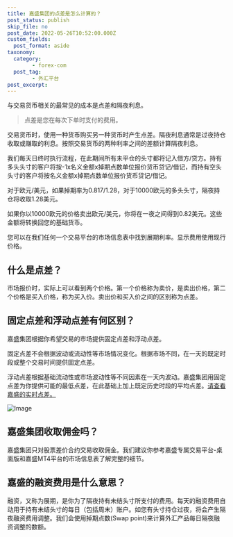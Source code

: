 ```yaml
---
title: 嘉盛集团的点差是怎么计算的？
post_status: publish
skip_file: no
post_date: 2022-05-26T10:52:00.000Z
custom_fields: 
  post_format: aside
taxonomy:
  category:
        - forex-com
  post_tag:
        - 外汇平台
post_excerpt: 
---
```

与交易货币相关的最常见的成本是点差和隔夜利息。

> 点差是您在每次下单时支付的费用。

交易货币时，使用一种货币购买另一种货币时产生点差。隔夜利息通常是过夜持仓收取或赚取的利息。按照交易货币的两种利率之间的差额计算隔夜利息。

我们每天日终时执行流程，在此期间所有未平仓的头寸都将记入借方/贷方。持有多头头寸的客户将按-1x名义金额x掉期点数单位报价货币贷记/借记，而持有空头头寸的客户将按名义金额x掉期点数单位报价货币贷记/借记。

对于欧元/美元，如果掉期率为0.817/1.28，对于10000欧元的多头头寸，隔夜持仓将收取1.28美元。

如果你以10000欧元的价格卖出欧元/美元，你将在一夜之间得到0.82美元。这些金额将转换回您的基础货币。

您可以在我们任何一个交易平台的市场信息表中找到展期利率。显示费用使用现行价格。

## 什么是点差？

市场报价时，实际上可以看到两个价格。第一个价格称为卖价，是卖出价格，第二个价格是买入价格，称为买入价。卖出价和买入价之间的区别称为点差。

## 固定点差和浮动点差有何区别？

嘉盛集团根据你希望交易的市场提供固定点差和浮动点差。

固定点差不会根据波动或流动性等市场情况变化。根据市场不同，在一天的既定时段或整个交易时间提供固定点差。

浮动点差根据基础流动性或市场波动性等不同因素在一天内波动。嘉盛集团用固定点差为你提供可能的最低点差，在此基础上加上既定历史时段的平均点差。[请查看嘉盛的实时点差。](https://www.jiashengjituan.com/cn/why-us/pricing/?ibcode=JIAW)

![Image](https://cdn.fendou.la/tuoss/forexcom-pits.png)

## 嘉盛集团收取佣金吗？

嘉盛集团只对股票差价合约交易收取佣金。我们建议你参考嘉盛专属交易平台-桌面版和嘉盛MT4平台的市场信息表了解完整的细节。

## 嘉盛的融资费用是什么意思？

融资，又称为展期，是你为了隔夜持有未结头寸所支付的费用。每天的融资费用自动用于持有未结头寸的每日（包括周末）账户。如您有头寸持仓过夜，将会产生隔夜融资费用调整。我们会使用掉期点数(Swap point)来计算外汇产品每日隔夜融资调整的数额。